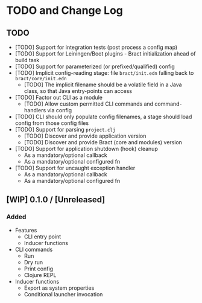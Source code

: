 # TODO and Change Log

## TODO

- [TODO] Support for integration tests (post process a config map)
- [TODO] Support for Leiningen/Boot plugins - Bract initialization ahead of build task
- [TODO] Support for parameterized (or prefixed/qualified) config
- [TODO] Implicit config-reading stage: file `bract/init.edn` falling back to `bract/core/init.edn`
  - [TODO] The implicit filename should be a volatile field in a Java class, so that Java entry-points can access
- [TODO] Factor out CLI as a module
  - [TODO] Allow custom permitted CLI commands and command-handlers via config
- [TODO] CLI should only populate config filenames, a stage should load config from those config files
- [TODO] Support for parsing `project.clj`
  - [TODO] Discover and provide application version
  - [TODO] Discover and provide Bract (core and modules) version
- [TODO] Support for application shutdown (hook) cleanup
  - As a mandatory/optional callback
  - As a mandatory/optional configured fn
- [TODO] Support for uncaught exception handler
  - As a mandatory/optional callback
  - As a mandatory/optional configured fn


## [WIP] 0.1.0 / [Unreleased]

### Added

- Features
  - CLI entry point
  - Inducer functions
- CLI commands
  - Run
  - Dry run
  - Print config
  - Clojure REPL
- Inducer functions
  - Export as system properties
  - Conditional launcher invocation
